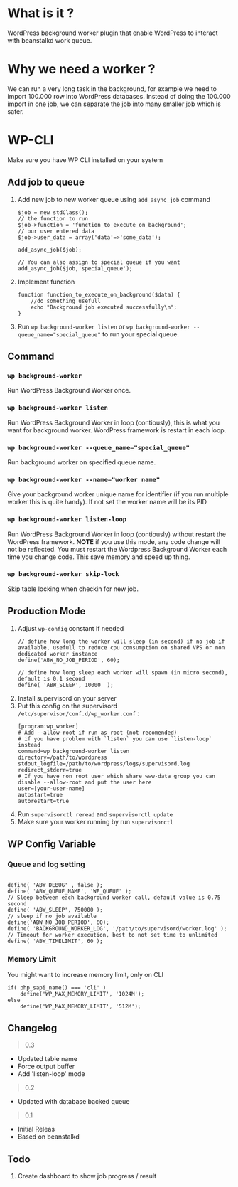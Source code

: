 # What is it ?
WordPress background worker plugin that enable WordPress to interact with beanstalkd work queue. 

# Why we need a worker ?
We can run a very long task in the background, for example we need to import 100.000 row into WordPress databases. Instead of doing the 100.000 import in one job, we can separate the job into many smaller job which is safer.

# WP-CLI
Make sure you have WP CLI installed on your system

## Add job to queue

1. Add new job to new worker queue using `add_async_job` command 
    ```
    $job = new stdClass();  
    // the function to run  
    $job->function = 'function_to_execute_on_background';  
    // our user entered data  
    $job->user_data = array('data'=>'some_data');
    
    add_async_job($job);

    // You can also assign to special queue if you want
    add_async_job($job,'special_queue');
    ```
2. Implement function 
    ```
    function function_to_execute_on_background($data) {
        //do something usefull
        echo "Background job executed successfully\n";
    }
    ```
3. Run `wp background-worker listen` or `wp background-worker --queue_name="special_queue"` to run your special queue.

## Command

###  `wp background-worker`

Run WordPress Background Worker once. 

###  `wp background-worker listen`

Run WordPress Background Worker in loop (contiously), this is what you want for background worker. WordPress framework is restart in each loop.

###  `wp background-worker --queue_name="special_queue"`

Run background worker on specified queue name.

###  `wp background-worker --name="worker name"`

Give your background worker unique name for identifier (if you run multiple worker this is quite handy). If not set the worker name will be its PID


###  `wp background-worker listen-loop`

Run WordPress Background Worker in loop (contiously) without restart the WordPress framework. **NOTE** if you use this mode, any code change will not be reflected. You must restart the Wordpress Background Worker each time you change code. This save memory and speed up thing. 

###  `wp background-worker skip-lock`

Skip table locking when checkin for new job.

## Production Mode

1. Adjust `wp-config` constant if needed
    ```
    // define how long the worker will sleep (in second) if no job if available, usefull to reduce cpu consumption on shared VPS or non dedicated worker instance
    define('ABW_NO_JOB_PERIOD', 60);
    
    // define how long sleep each worker will spawn (in micro second), default is 0.1 second
    define( 'ABW_SLEEP', 10000  );
    ```
2. Install supervisord on your server
3. Put this config on the supervisord `/etc/supervisor/conf.d/wp_worker.conf` :
    ```
    [program:wp_worker]
    # Add --allow-root if run as root (not recomended)
    # if you have problem with `listen` you can use `listen-loop` instead 
    command=wp background-worker listen 
    directory=/path/to/wordpress
    stdout_logfile=/path/to/wordpress/logs/supervisord.log
    redirect_stderr=true
    # If you have non root user which share www-data group you can disable --allow-root and put the user here 
    user=[your-user-name]
    autostart=true
    autorestart=true
    ```
4. Run `supervisorctl reread` and `supervisorctl update`
5. Make sure your worker running by run `supervisorctl`



## WP Config Variable


### Queue and log setting
```

define( 'ABW_DEBUG' , false );
define( 'ABW_QUEUE_NAME', 'WP_QUEUE' );
// Sleep between each background worker call, default value is 0.75 second
define( 'ABW_SLEEP', 750000 );
// sleep if no job available
define('ABW_NO_JOB_PERIOD', 60);
define( 'BACKGROUND_WORKER_LOG', '/path/to/supervisord/worker.log' );
// Timeout for worker execution, best to not set time to unlimited
define( 'ABW_TIMELIMIT', 60 );
```

### Memory Limit

You might want to increase memory limit, only on CLI

```
if( php_sapi_name() === 'cli' )
    define('WP_MAX_MEMORY_LIMIT', '1024M');
else
    define('WP_MAX_MEMORY_LIMIT', '512M');

```

## Changelog
> 0.3
- Updated table name
- Force output buffer 
- Add 'listen-loop' mode

> 0.2
- Updated with database backed queue

> 0.1
- Initial Releas
- Based on beanstalkd

## Todo
1. Create dashboard to show job progress / result
